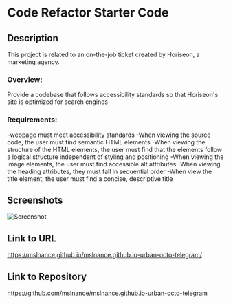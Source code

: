 # Code Refactor Starter Code

## Description 

This project is related to an on-the-job ticket created by Horiseon, a marketing agency.

### Overview: 
Provide a codebase that follows accessibility standards so that Horiseon's site is optimized for search engines

### Requirements:
-webpage must meet accessibility standards
-When viewing the source code, the user must find semantic HTML elements
-When viewing the structure of the HTML elements, the user must find that the 
    elements follow a logical structure independent of styling and positioning
-When viewing the image elements, the user must find accessible alt attributes
-When viewing the heading attributes, they must fall in sequential order
-When view the title element, the user must find a concise, descriptive title

## Screenshots
![Screenshot](/assets/images/Screenshot.JPG?raw=true "Screenshot")

## Link to URL
https://mslnance.github.io/mslnance.github.io-urban-octo-telegram/

## Link to Repository
https://github.com/mslnance/mslnance.github.io-urban-octo-telegram

